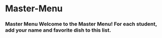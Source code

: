 # Master-Menu
### Master Menu Welcome to the Master Menu!  For each student, add your name and favorite dish to this list.
[yassin]: [pizza]
